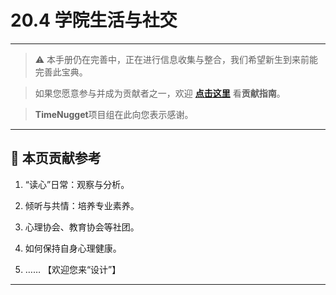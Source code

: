 # 20.4 学院生活与社交

---

> ⚠️ 本手册仍在完善中，正在进行信息收集与整合，我们希望新生到来前能完善此宝典。  

> 如果您愿意参与并成为贡献者之一，欢迎 **[点击这里](/CONTRIBUTING.md)** 看**贡献指南**。

> **TimeNugget**项目组在此向您表示感谢。

---

## 📌 本页贡献参考

1. “读心”日常：观察与分析。

2. 倾听与共情：培养专业素养。

3. 心理协会、教育协会等社团。

4. 如何保持自身心理健康。

5. ……  【欢迎您来“设计”】

---
